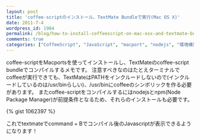 ```yaml
---
layout: post
title: 'coffee-scriptのインストール、TextMate Bundleで実行(Mac OS X)'
date: 2011-7-4
wordpress_id: 1984
permalink: /blog/how-to-install-coffeescript-on-mac-osx-and-textmate-bundle
comments: true
categories: ["CoffeeScript", "JavaScript", "macport", "nodejs", "環境構築"]
---
```

coffee-scriptをMacportsを使ってインストールし、TextMateのcoffee-script bundleでコンパイルするメモです。
注意すべきなのはたとえターミナルでcoffeeが実行できても、TextMateはPATHをインクルードしないので(インクルードしているのは/usr/binらしい)、/usr/binにcoffeeのシンボリックを作る必要があります。
またcoffee-scriptをコンパイルするにはnodejsとnpm(Node Package Manager)が前提条件となるため、それらのインストールも必要です。

{% gist 1062397 %}

これでtextmateでcommand + Bでコンパイル後のJavascriptが表示できるようになります！
